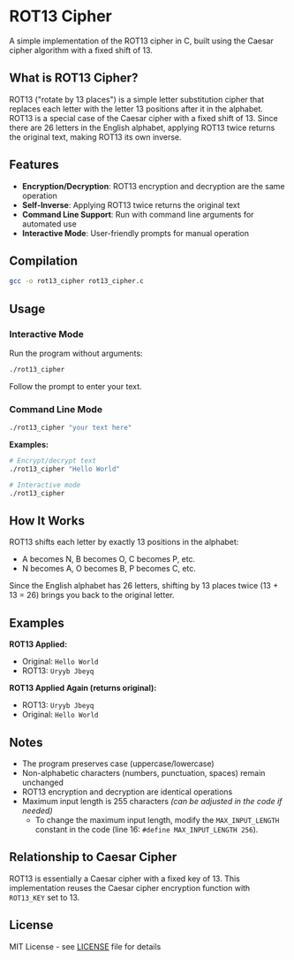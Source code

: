 # ROT13 Cipher

A simple implementation of the ROT13 cipher in C, built using the Caesar cipher algorithm with a fixed shift of 13.

## What is ROT13 Cipher?

ROT13 ("rotate by 13 places") is a simple letter substitution cipher that replaces each letter with the letter 13 positions after it in the alphabet. ROT13 is a special case of the Caesar cipher with a fixed shift of 13. Since there are 26 letters in the English alphabet, applying ROT13 twice returns the original text, making ROT13 its own inverse.

## Features

- **Encryption/Decryption**: ROT13 encryption and decryption are the same operation
- **Self-Inverse**: Applying ROT13 twice returns the original text
- **Command Line Support**: Run with command line arguments for automated use
- **Interactive Mode**: User-friendly prompts for manual operation

## Compilation

```bash
gcc -o rot13_cipher rot13_cipher.c
```

## Usage

### Interactive Mode

Run the program without arguments:

```bash
./rot13_cipher
```

Follow the prompt to enter your text.

### Command Line Mode

```bash
./rot13_cipher "your text here"
```

**Examples:**

```bash
# Encrypt/decrypt text
./rot13_cipher "Hello World"

# Interactive mode
./rot13_cipher
```

## How It Works

ROT13 shifts each letter by exactly 13 positions in the alphabet:
- A becomes N, B becomes O, C becomes P, etc.
- N becomes A, O becomes B, P becomes C, etc.

Since the English alphabet has 26 letters, shifting by 13 places twice (13 + 13 = 26) brings you back to the original letter.

## Examples

**ROT13 Applied:**
- Original: `Hello World`
- ROT13: `Uryyb Jbeyq`

**ROT13 Applied Again (returns original):**
- ROT13: `Uryyb Jbeyq`
- Original: `Hello World`

## Notes

- The program preserves case (uppercase/lowercase)
- Non-alphabetic characters (numbers, punctuation, spaces) remain unchanged
- ROT13 encryption and decryption are identical operations
- Maximum input length is 255 characters _(can be adjusted in the code if needed)_
  - To change the maximum input length, modify the `MAX_INPUT_LENGTH` constant in the code (line 16: `#define MAX_INPUT_LENGTH 256`).

## Relationship to Caesar Cipher

ROT13 is essentially a Caesar cipher with a fixed key of 13. This implementation reuses the Caesar cipher encryption function with `ROT13_KEY` set to 13.

## License

MIT License - see [LICENSE](/LICENSE) file for details
